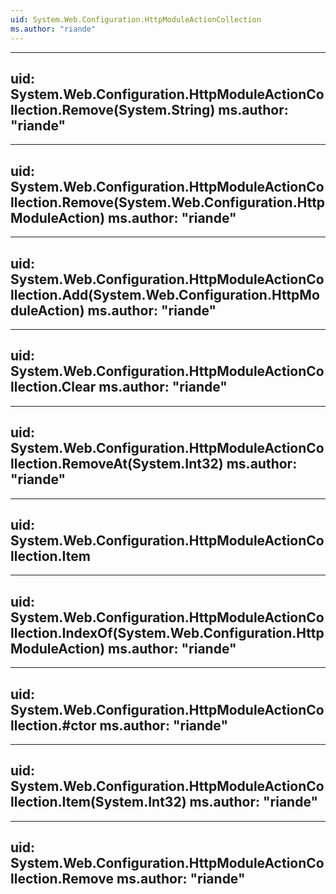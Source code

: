 ```yaml
---
uid: System.Web.Configuration.HttpModuleActionCollection
ms.author: "riande"
---
```


---
uid: System.Web.Configuration.HttpModuleActionCollection.Remove(System.String)
ms.author: "riande"
---

---
uid: System.Web.Configuration.HttpModuleActionCollection.Remove(System.Web.Configuration.HttpModuleAction)
ms.author: "riande"
---

---
uid: System.Web.Configuration.HttpModuleActionCollection.Add(System.Web.Configuration.HttpModuleAction)
ms.author: "riande"
---

---
uid: System.Web.Configuration.HttpModuleActionCollection.Clear
ms.author: "riande"
---

---
uid: System.Web.Configuration.HttpModuleActionCollection.RemoveAt(System.Int32)
ms.author: "riande"
---

---
uid: System.Web.Configuration.HttpModuleActionCollection.Item
---

---
uid: System.Web.Configuration.HttpModuleActionCollection.IndexOf(System.Web.Configuration.HttpModuleAction)
ms.author: "riande"
---

---
uid: System.Web.Configuration.HttpModuleActionCollection.#ctor
ms.author: "riande"
---

---
uid: System.Web.Configuration.HttpModuleActionCollection.Item(System.Int32)
ms.author: "riande"
---

---
uid: System.Web.Configuration.HttpModuleActionCollection.Remove
ms.author: "riande"
---
